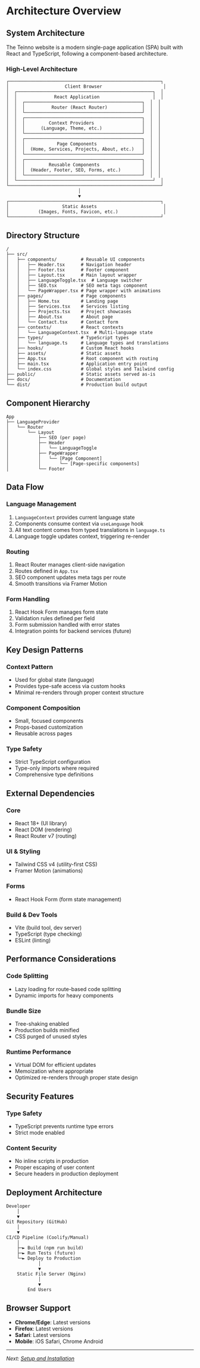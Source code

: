 # Architecture Overview

## System Architecture

The Teinno website is a modern single-page application (SPA) built with React and TypeScript, following a component-based architecture.

### High-Level Architecture

```
┌─────────────────────────────────────────────────────────┐
│                     Client Browser                       │
│  ┌───────────────────────────────────────────────────┐  │
│  │              React Application                    │  │
│  │  ┌────────────────────────────────────────────┐  │  │
│  │  │          Router (React Router)             │  │  │
│  │  └────────────────────────────────────────────┘  │  │
│  │  ┌────────────────────────────────────────────┐  │  │
│  │  │         Context Providers                  │  │  │
│  │  │      (Language, Theme, etc.)               │  │  │
│  │  └────────────────────────────────────────────┘  │  │
│  │  ┌────────────────────────────────────────────┐  │  │
│  │  │            Page Components                 │  │  │
│  │  │  (Home, Services, Projects, About, etc.)   │  │  │
│  │  └────────────────────────────────────────────┘  │  │
│  │  ┌────────────────────────────────────────────┐  │  │
│  │  │         Reusable Components                │  │  │
│  │  │  (Header, Footer, SEO, Forms, etc.)        │  │  │
│  │  └────────────────────────────────────────────┘  │  │
│  └───────────────────────────────────────────────────┘  │
└─────────────────────────────────────────────────────────┘
                           │
                           ▼
┌─────────────────────────────────────────────────────────┐
│                    Static Assets                         │
│           (Images, Fonts, Favicon, etc.)                 │
└─────────────────────────────────────────────────────────┘
```

## Directory Structure

```
/
├── src/
│   ├── components/         # Reusable UI components
│   │   ├── Header.tsx      # Navigation header
│   │   ├── Footer.tsx      # Footer component
│   │   ├── Layout.tsx      # Main layout wrapper
│   │   ├── LanguageToggle.tsx  # Language switcher
│   │   ├── SEO.tsx         # SEO meta tags component
│   │   └── PageWrapper.tsx # Page wrapper with animations
│   ├── pages/              # Page components
│   │   ├── Home.tsx        # Landing page
│   │   ├── Services.tsx    # Services listing
│   │   ├── Projects.tsx    # Project showcases
│   │   ├── About.tsx       # About page
│   │   └── Contact.tsx     # Contact form
│   ├── contexts/           # React contexts
│   │   └── LanguageContext.tsx  # Multi-language state
│   ├── types/              # TypeScript types
│   │   └── language.ts     # Language types and translations
│   ├── hooks/              # Custom React hooks
│   ├── assets/             # Static assets
│   ├── App.tsx             # Root component with routing
│   ├── main.tsx            # Application entry point
│   └── index.css           # Global styles and Tailwind config
├── public/                 # Static assets served as-is
├── docs/                   # Documentation
└── dist/                   # Production build output
```

## Component Hierarchy

```
App
├── LanguageProvider
│   └── Router
│       └── Layout
│           ├── SEO (per page)
│           ├── Header
│           │   └── LanguageToggle
│           ├── PageWrapper
│           │   └── [Page Component]
│           │       └── [Page-specific components]
│           └── Footer
```

## Data Flow

### Language Management
1. `LanguageContext` provides current language state
2. Components consume context via `useLanguage` hook
3. All text content comes from typed translations in `language.ts`
4. Language toggle updates context, triggering re-render

### Routing
1. React Router manages client-side navigation
2. Routes defined in `App.tsx`
3. SEO component updates meta tags per route
4. Smooth transitions via Framer Motion

### Form Handling
1. React Hook Form manages form state
2. Validation rules defined per field
3. Form submission handled with error states
4. Integration points for backend services (future)

## Key Design Patterns

### Context Pattern
- Used for global state (language)
- Provides type-safe access via custom hooks
- Minimal re-renders through proper context structure

### Component Composition
- Small, focused components
- Props-based customization
- Reusable across pages

### Type Safety
- Strict TypeScript configuration
- Type-only imports where required
- Comprehensive type definitions

## External Dependencies

### Core
- React 18+ (UI library)
- React DOM (rendering)
- React Router v7 (routing)

### UI & Styling
- Tailwind CSS v4 (utility-first CSS)
- Framer Motion (animations)

### Forms
- React Hook Form (form state management)

### Build & Dev Tools
- Vite (build tool, dev server)
- TypeScript (type checking)
- ESLint (linting)

## Performance Considerations

### Code Splitting
- Lazy loading for route-based code splitting
- Dynamic imports for heavy components

### Bundle Size
- Tree-shaking enabled
- Production builds minified
- CSS purged of unused styles

### Runtime Performance
- Virtual DOM for efficient updates
- Memoization where appropriate
- Optimized re-renders through proper state design

## Security Features

### Type Safety
- TypeScript prevents runtime type errors
- Strict mode enabled

### Content Security
- No inline scripts in production
- Proper escaping of user content
- Secure headers in production deployment

## Deployment Architecture

```
Developer
    │
    ▼
Git Repository (GitHub)
    │
    ▼
CI/CD Pipeline (Coolify/Manual)
    │
    ├─► Build (npm run build)
    ├─► Run Tests (future)
    └─► Deploy to Production
            │
            ▼
    Static File Server (Nginx)
            │
            ▼
        End Users
```

## Browser Support

- **Chrome/Edge**: Latest versions
- **Firefox**: Latest versions  
- **Safari**: Latest versions
- **Mobile**: iOS Safari, Chrome Android

---

*Next: [Setup and Installation](./02-Setup-Installation.md)*
